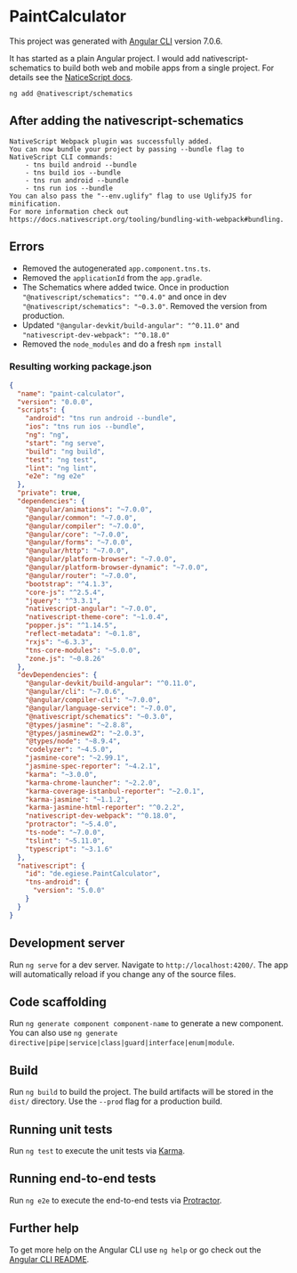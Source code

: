 # PaintCalculator

This project was generated with [Angular CLI](https://github.com/angular/angular-cli) version 7.0.6.

It has started as a plain Angular project. I would add nativescript-schematics to build both web and mobile apps from a single project. For details see the [NaticeScript docs](https://docs.nativescript.org/angular/code-sharing/migrating-a-web-project).

```node
ng add @nativescript/schematics
```

## After adding the nativescript-schematics

```node
NativeScript Webpack plugin was successfully added.
You can now bundle your project by passing --bundle flag to NativeScript CLI commands:
    - tns build android --bundle
    - tns build ios --bundle
    - tns run android --bundle
    - tns run ios --bundle
You can also pass the "--env.uglify" flag to use UglifyJS for minification.
For more information check out https://docs.nativescript.org/tooling/bundling-with-webpack#bundling.
```

## Errors

* Removed the autogenerated `app.component.tns.ts`.
* Removed the `applicationId` from the `app.gradle`.
* The Schematics where added twice. Once in production `"@nativescript/schematics": "^0.4.0"` and once in dev `"@nativescript/schematics": "~0.3.0"`. Removed the version from production.
* Updated `"@angular-devkit/build-angular": "^0.11.0"` and `"nativescript-dev-webpack": "^0.18.0"`
* Removed the `node_modules` and do a fresh `npm install`

### Resulting working package.json

```json
{
  "name": "paint-calculator",
  "version": "0.0.0",
  "scripts": {
    "android": "tns run android --bundle",
    "ios": "tns run ios --bundle",
    "ng": "ng",
    "start": "ng serve",
    "build": "ng build",
    "test": "ng test",
    "lint": "ng lint",
    "e2e": "ng e2e"
  },
  "private": true,
  "dependencies": {
    "@angular/animations": "~7.0.0",
    "@angular/common": "~7.0.0",
    "@angular/compiler": "~7.0.0",
    "@angular/core": "~7.0.0",
    "@angular/forms": "~7.0.0",
    "@angular/http": "~7.0.0",
    "@angular/platform-browser": "~7.0.0",
    "@angular/platform-browser-dynamic": "~7.0.0",
    "@angular/router": "~7.0.0",
    "bootstrap": "^4.1.3",
    "core-js": "^2.5.4",
    "jquery": "^3.3.1",
    "nativescript-angular": "~7.0.0",
    "nativescript-theme-core": "~1.0.4",
    "popper.js": "^1.14.5",
    "reflect-metadata": "~0.1.8",
    "rxjs": "~6.3.3",
    "tns-core-modules": "~5.0.0",
    "zone.js": "~0.8.26"
  },
  "devDependencies": {
    "@angular-devkit/build-angular": "^0.11.0",
    "@angular/cli": "~7.0.6",
    "@angular/compiler-cli": "~7.0.0",
    "@angular/language-service": "~7.0.0",
    "@nativescript/schematics": "~0.3.0",
    "@types/jasmine": "~2.8.8",
    "@types/jasminewd2": "~2.0.3",
    "@types/node": "~8.9.4",
    "codelyzer": "~4.5.0",
    "jasmine-core": "~2.99.1",
    "jasmine-spec-reporter": "~4.2.1",
    "karma": "~3.0.0",
    "karma-chrome-launcher": "~2.2.0",
    "karma-coverage-istanbul-reporter": "~2.0.1",
    "karma-jasmine": "~1.1.2",
    "karma-jasmine-html-reporter": "^0.2.2",
    "nativescript-dev-webpack": "^0.18.0",
    "protractor": "~5.4.0",
    "ts-node": "~7.0.0",
    "tslint": "~5.11.0",
    "typescript": "~3.1.6"
  },
  "nativescript": {
    "id": "de.egiese.PaintCalculator",
    "tns-android": {
      "version": "5.0.0"
    }
  }
}
```

## Development server

Run `ng serve` for a dev server. Navigate to `http://localhost:4200/`. The app will automatically reload if you change any of the source files.

## Code scaffolding

Run `ng generate component component-name` to generate a new component. You can also use `ng generate directive|pipe|service|class|guard|interface|enum|module`.

## Build

Run `ng build` to build the project. The build artifacts will be stored in the `dist/` directory. Use the `--prod` flag for a production build.

## Running unit tests

Run `ng test` to execute the unit tests via [Karma](https://karma-runner.github.io).

## Running end-to-end tests

Run `ng e2e` to execute the end-to-end tests via [Protractor](http://www.protractortest.org/).

## Further help

To get more help on the Angular CLI use `ng help` or go check out the [Angular CLI README](https://github.com/angular/angular-cli/blob/master/README.md).
